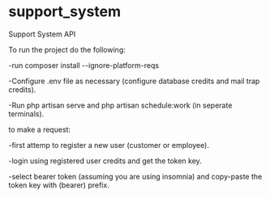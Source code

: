# support_system
Support System API

To run the project do the following:

-run composer install --ignore-platform-reqs

-Configure .env file as necessary (configure database credits and mail trap credits).

-Run php artisan serve and php artisan schedule:work (in seperate terminals).


to make a request:

-first attemp to register a new user (customer or employee).

-login using registered user credits and get the token key.

-select bearer token (assuming you are using insomnia) and copy-paste the token key with (bearer) prefix.
